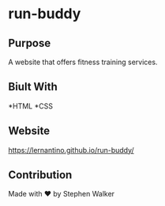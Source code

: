 # run-buddy

## Purpose
A website that offers fitness training services.

## Biult With
*HTML
*CSS

## Website
https://lernantino.github.io/run-buddy/

## Contribution
Made with ❤️ by Stephen Walker
